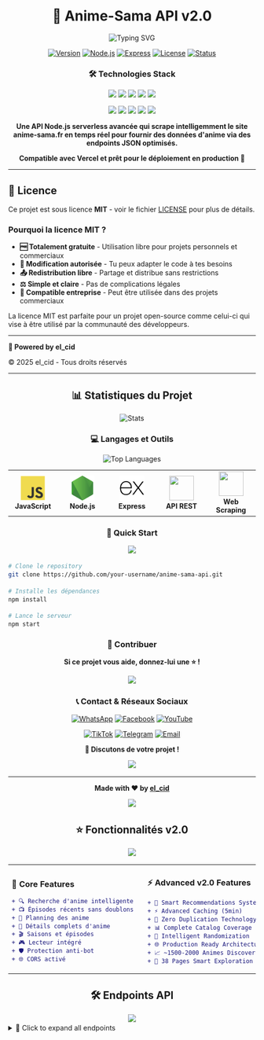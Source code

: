 <div align="center">

# 🎌 Anime-Sama API v2.0

<img src="https://readme-typing-svg.herokuapp.com?font=Fira+Code&pause=1000&color=F75C7E&center=true&vCenter=true&width=435&lines=Real-time+Anime+Scraping+API;Powered+by+el_cid;Production+Ready;Smart+Recommendations" alt="Typing SVG" />

[![Version](https://img.shields.io/badge/version-2.0.0-blue.svg?style=for-the-badge)]()
[![Node.js](https://img.shields.io/badge/Node.js-18+-green.svg?style=for-the-badge&logo=node.js)]()
[![Express](https://img.shields.io/badge/Express.js-4.x-black.svg?style=for-the-badge&logo=express)]()
[![License](https://img.shields.io/badge/license-MIT-yellow.svg?style=for-the-badge)]()
[![Status](https://img.shields.io/badge/status-active-success.svg?style=for-the-badge)]()

### 🛠️ Technologies Stack

<p align="center">
<img src="https://img.shields.io/badge/JavaScript-F7DF1E?style=for-the-badge&logo=javascript&logoColor=black" />
<img src="https://img.shields.io/badge/Node.js-43853D?style=for-the-badge&logo=node.js&logoColor=white" />
<img src="https://img.shields.io/badge/Express.js-404D59?style=for-the-badge&logo=express&logoColor=white" />
<img src="https://img.shields.io/badge/Axios-5A29E4?style=for-the-badge&logo=axios&logoColor=white" />
<img src="https://img.shields.io/badge/Cheerio-E88C1A?style=for-the-badge&logo=cheerio&logoColor=white" />
</p>

<p align="center">
<img src="https://img.shields.io/badge/Vercel-000000?style=for-the-badge&logo=vercel&logoColor=white" />
<img src="https://img.shields.io/badge/Replit-667881?style=for-the-badge&logo=replit&logoColor=white" />
<img src="https://img.shields.io/badge/REST_API-02569B?style=for-the-badge&logo=api&logoColor=white" />
<img src="https://img.shields.io/badge/JSON-000000?style=for-the-badge&logo=json&logoColor=white" />
<img src="https://img.shields.io/badge/CORS-FF6B6B?style=for-the-badge&logo=cors&logoColor=white" />
</p>

**Une API Node.js serverless avancée qui scrape intelligemment le site anime-sama.fr en temps réel pour fournir des données d'anime via des endpoints JSON optimisés.**

**Compatible avec Vercel et prêt pour le déploiement en production 🚀**

</div>

---

## 📄 Licence

Ce projet est sous licence **MIT** - voir le fichier [LICENSE](LICENSE) pour plus de détails.

### Pourquoi la licence MIT ?

- **🆓 Totalement gratuite** - Utilisation libre pour projets personnels et commerciaux
- **🔧 Modification autorisée** - Tu peux adapter le code à tes besoins
- **📤 Redistribution libre** - Partage et distribue sans restrictions
- **⚖️ Simple et claire** - Pas de complications légales
- **🏢 Compatible entreprise** - Peut être utilisée dans des projets commerciaux

La licence MIT est parfaite pour un projet open-source comme celui-ci qui vise à être utilisé par la communauté des développeurs.

---

**🚀 Powered by el_cid**

© 2025 el_cid - Tous droits réservés

</details>

---

<div align="center">

## 📊 Statistiques du Projet

<img src="https://github-readme-stats.vercel.app/api?username=Atomic-tech-Shadow &show_icons=true&theme=radical" alt="Stats" />

### 💻 Langages et Outils

<p align="center">
<img src="https://github-readme-stats.vercel.app/api/top-langs/?username=Atomic-tech-Shadow &layout=compact&theme=radical" alt="Top Languages" />
</p>

<table align="center">
<tr>
<td align="center" width="20%">
<img src="https://raw.githubusercontent.com/devicons/devicon/master/icons/javascript/javascript-original.svg" width="50" height="50"/>
<br><strong>JavaScript</strong>
</td>
<td align="center" width="20%">
<img src="https://raw.githubusercontent.com/devicons/devicon/master/icons/nodejs/nodejs-original.svg" width="50" height="50"/>
<br><strong>Node.js</strong>
</td>
<td align="center" width="20%">
<img src="https://raw.githubusercontent.com/devicons/devicon/master/icons/express/express-original.svg" width="50" height="50"/>
<br><strong>Express</strong>
</td>
<td align="center" width="20%">
<img src="https://user-images.githubusercontent.com/74038190/212257468-1e9a91f1-b626-4baa-b15d-5c385b7de912.gif" width="50" height="50"/>
<br><strong>API REST</strong>
</td>
<td align="center" width="20%">
<img src="https://user-images.githubusercontent.com/74038190/212257467-871d32b7-e401-42e8-a166-fcfd7baa4c6b.gif" width="50" height="50"/>
<br><strong>Web Scraping</strong>
</td>
</tr>
</table>

### 🚀 Quick Start

<img src="https://user-images.githubusercontent.com/74038190/212284115-f47cd8ff-2ffb-4b04-b5bf-4d1c14c0247f.gif" width="100">

</div>

```bash
# Clone le repository
git clone https://github.com/your-username/anime-sama-api.git

# Installe les dépendances
npm install

# Lance le serveur
npm start
```

<div align="center">

### 🌟 Contribuer

**Si ce projet vous aide, donnez-lui une ⭐ !**

<img src="https://user-images.githubusercontent.com/74038190/216649417-9acc58df-9186-4132-ad43-819a57babb67.gif" width="200">

### 📞 Contact & Réseaux Sociaux

<p align="center">
<a href="YOUR_WHATSAPP_LINK_HERE"><img src="https://img.shields.io/badge/WhatsApp-25D366?style=for-the-badge&logo=whatsapp&logoColor=white" alt="WhatsApp"/></a>
<a href="YOUR_FACEBOOK_LINK_HERE"><img src="https://img.shields.io/badge/Facebook-1877F2?style=for-the-badge&logo=facebook&logoColor=white" alt="Facebook"/></a>
<a href="YOUR_YOUTUBE_LINK_HERE"><img src="https://img.shields.io/badge/YouTube-FF0000?style=for-the-badge&logo=youtube&logoColor=white" alt="YouTube"/></a>
</p>

<p align="center">
<a href="YOUR_TIKTOK_LINK_HERE"><img src="https://img.shields.io/badge/TikTok-000000?style=for-the-badge&logo=tiktok&logoColor=white" alt="TikTok"/></a>
<a href="YOUR_TELEGRAM_LINK_HERE"><img src="https://img.shields.io/badge/Telegram-2CA5E0?style=for-the-badge&logo=telegram&logoColor=white" alt="Telegram"/></a>
<a href="mailto:YOUR_EMAIL_HERE"><img src="https://img.shields.io/badge/Email-D14836?style=for-the-badge&logo=gmail&logoColor=white" alt="Email"/></a>
</p>

<div align="center">

**💬 Discutons de votre projet !**

<img src="https://user-images.githubusercontent.com/74038190/212284158-e840e285-664b-44d7-b79b-e264b5e54825.gif" width="400">

</div>

---

**Made with ❤️ by [el_cid](https://github.com/el_cid)**

<img src="https://capsule-render.vercel.app/api?type=waving&color=gradient&height=100&section=footer" />

</div>

<div align="center">

## ⭐ Fonctionnalités v2.0

<img src="https://user-images.githubusercontent.com/74038190/212284100-561aa473-3905-4a80-b561-0d28506553ee.gif" width="700">

</div>

<table>
<tr>
<td width="50%">

### 🎯 Core Features
```diff
+ 🔍 Recherche d'anime intelligente
+ 📺 Épisodes récents sans doublons  
+ 📅 Planning des anime
+ 📖 Détails complets d'anime
+ 🎬 Saisons et épisodes
+ 🎮 Lecteur intégré
+ 🛡️ Protection anti-bot
+ 🌐 CORS activé
```

</td>
<td width="50%">

### ⚡ Advanced v2.0 Features
```diff
+ 🎯 Smart Recommendations System
+ ⚡ Advanced Caching (5min)
+ 🔄 Zero Duplication Technology
+ 📊 Complete Catalog Coverage
+ 🎲 Intelligent Randomization
+ 🌐 Production Ready Architecture
+ 📈 ~1500-2000 Animes Discovery
+ 🎪 38 Pages Smart Exploration
```

</td>
</tr>
</table>

<div align="center">

## 🛠️ Endpoints API

<img src="https://user-images.githubusercontent.com/74038190/212284087-bbe7e430-757e-4901-90bf-4cd2ce3e1852.gif" width="100">

</div>

<details>
<summary>📖 Click to expand all endpoints</summary>

### 🔍 Recherche
```http
GET /api/search?query=naruto
```
Recherche des anime par nom. Supporte la correspondance partielle et floue.

**Exemple de réponse :**
```json
{
  "success": true,
  "query": "black",
  "count": 1,
  "results": [
    {
      "id": "black-butler",
      "title": "Black Butler", 
      "image": "https://cdn.statically.io/gh/Anime-Sama/IMG/img/contenu/black-butler.jpg",
      "url": "https://anime-sama.fr/catalogue/black-butler"
    }
  ]
}
```

### 📈 Épisodes récents
```http
GET /api/recent
```
Récupère les épisodes récemment ajoutés sur le site.

### 🎬 Détails d'anime
```http
GET /api/anime/:id
```
Informations détaillées sur un anime spécifique (synopsis, genres, statut, etc.).

### 🎭 Saisons
```http
GET /api/seasons/:animeId
```
Liste les saisons disponibles pour un anime.

### 📺 Épisodes
```http
GET /api/episodes/:animeId?season=1&language=VOSTFR
```
Liste les épisodes d'une saison spécifique.

### 🎮 Sources d'épisode
```http
GET /api/episode/:episodeId
```
Récupère les sources de streaming pour un épisode.

### 🖥️ Lecteur intégré
```http
GET /api/embed?url=https%3A%2F%2Fanime-sama.fr%2Fcatalogue%2Fblack-butler
```
Génère une page HTML avec lecteur vidéo intégré.

## 🛠️ Installation locale

1. **Cloner le projet**
```bash
git clone <repository-url>
cd anime-sama-api
```

2. **Installer les dépendances**
```bash
npm install
```

3. **Démarrer le serveur de développement**
```bash
npm run dev
# ou
node server.js
```

L'API sera accessible sur `http://localhost:5000`

## ☁️ Déploiement sur Vercel

### Option 1: Déploiement via CLI

1. **Installer Vercel CLI**
```bash
npm install -g vercel
```

2. **Se connecter à Vercel**
```bash
vercel login
```

3. **Déployer le projet**
```bash
vercel deploy
```

### Option 2: Déploiement via Git

1. Connecter votre repository GitHub à Vercel
2. Vercel détectera automatiquement la configuration
3. Le déploiement se fera automatiquement à chaque push

## 🏗️ Architecture

### Structure des fichiers
```
anime-sama-api/
├── api/                    # Endpoints Vercel Functions
│   ├── search.js          # Recherche d'anime
│   ├── trending.js        # Tendances
│   ├── anime/[id].js      # Détails d'anime
│   ├── seasons/           # Gestion des saisons
│   ├── episodes/          # Gestion des épisodes
│   ├── episode/           # Sources d'épisodes
│   └── embed.js           # Lecteur intégré
├── utils/
│   └── scraper.js         # Utilitaires de scraping
├── server.js              # Serveur Express (dev)
├── vercel.json            # Configuration Vercel
└── package.json           # Dépendances
```

### Technologies utilisées
- **Node.js** - Runtime JavaScript
- **Express.js** - Framework web (développement)
- **Axios** - Client HTTP pour les requêtes
- **Cheerio** - Parsing HTML côté serveur
- **Vercel Functions** - Déploiement serverless

### Protection anti-bot
- Rotation des User-Agent avec un pool de navigateurs communs
- Délais aléatoires entre les requêtes (500-1500ms)
- Headers HTTP réalistes pour imiter un navigateur
- Timeout de 8 secondes pour éviter les connexions qui traînent

## 🔧 Configuration

### Variables d'environnement
```env
NODE_ENV=production          # Environment (development/production)
PORT=5000                   # Port du serveur (optionnel)
```

### Vercel.json
Le fichier `vercel.json` est configuré pour :
- Fonctions serverless avec timeout de 10 secondes
- Headers CORS automatiques
- Routage vers les endpoints API

## 🚨 Limitations

- **Pas de cache** - Toutes les données sont récupérées en temps réel
- **Dépendant du site source** - L'API dépend de la disponibilité d'anime-sama.fr
- **Rate limiting** - Délais implémentés pour éviter de surcharger le serveur cible
- **URLs spécifiques** - L'embed n'accepte que les URLs anime-sama.fr pour la sécurité

## 📝 Exemples d'utilisation

### JavaScript/Fetch
```javascript
// Rechercher des anime
const response = await fetch('https://anime-sama-scraper.vercel.app/api/search?query=naruto');
const data = await response.json();
console.log(data.results);

// Récupérer les épisodes récents
const recent = await fetch('https://anime-sama-scraper.vercel.app/api/recent');
const recentData = await recent.json();
```

### cURL
```bash
# Recherche
curl "https://anime-sama-scraper.vercel.app/api/search?query=black%20butler"

# Épisodes récents
curl "https://anime-sama-scraper.vercel.app/api/recent"

# Embed
curl "https://anime-sama-scraper.vercel.app/api/embed?url=https%3A%2F%2Fanime-sama.fr%2Fcatalogue%2Fblack-butler"
```

## 📄 Licence

MIT License - Voir le fichier LICENSE pour plus de détails.

## ⚠️ Avertissement

Cette API est créée à des fins éducatives. Respectez les conditions d'utilisation du site anime-sama.fr et utilisez l'API de manière responsable.
